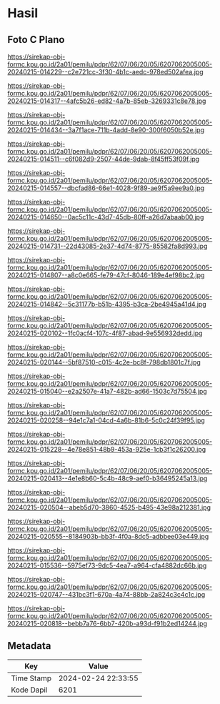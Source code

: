 # Hasil

## Foto C Plano

https://sirekap-obj-formc.kpu.go.id/2a01/pemilu/pdpr/62/07/06/20/05/6207062005005-20240215-014229--c2e721cc-3f30-4b1c-aedc-978ed502afea.jpg

https://sirekap-obj-formc.kpu.go.id/2a01/pemilu/pdpr/62/07/06/20/05/6207062005005-20240215-014317--4afc5b26-ed82-4a7b-85eb-3269331c8e78.jpg

https://sirekap-obj-formc.kpu.go.id/2a01/pemilu/pdpr/62/07/06/20/05/6207062005005-20240215-014434--3a7f1ace-711b-4add-8e90-300f6050b52e.jpg

https://sirekap-obj-formc.kpu.go.id/2a01/pemilu/pdpr/62/07/06/20/05/6207062005005-20240215-014511--c6f082d9-2507-44de-9dab-8f45ff53f09f.jpg

https://sirekap-obj-formc.kpu.go.id/2a01/pemilu/pdpr/62/07/06/20/05/6207062005005-20240215-014557--dbcfad86-66e1-4028-9f89-ae9f5a9ee9a0.jpg

https://sirekap-obj-formc.kpu.go.id/2a01/pemilu/pdpr/62/07/06/20/05/6207062005005-20240215-014650--0ac5c11c-43d7-45db-80ff-a26d7abaab00.jpg

https://sirekap-obj-formc.kpu.go.id/2a01/pemilu/pdpr/62/07/06/20/05/6207062005005-20240215-014731--22d43085-2e37-4d74-8775-85582fa8d993.jpg

https://sirekap-obj-formc.kpu.go.id/2a01/pemilu/pdpr/62/07/06/20/05/6207062005005-20240215-014807--a8c0e665-fe79-47cf-8046-189e4ef98bc2.jpg

https://sirekap-obj-formc.kpu.go.id/2a01/pemilu/pdpr/62/07/06/20/05/6207062005005-20240215-014842--5c31177b-b51b-4395-b3ca-2be4945a41d4.jpg

https://sirekap-obj-formc.kpu.go.id/2a01/pemilu/pdpr/62/07/06/20/05/6207062005005-20240215-020102--1fc0acf4-107c-4f87-abad-9e556932dedd.jpg

https://sirekap-obj-formc.kpu.go.id/2a01/pemilu/pdpr/62/07/06/20/05/6207062005005-20240215-020144--5bf87510-c015-4c2e-bc8f-798db1801c7f.jpg

https://sirekap-obj-formc.kpu.go.id/2a01/pemilu/pdpr/62/07/06/20/05/6207062005005-20240215-015040--e2a2507e-41a7-482b-ad66-1503c7d75504.jpg

https://sirekap-obj-formc.kpu.go.id/2a01/pemilu/pdpr/62/07/06/20/05/6207062005005-20240215-020258--94e1c7a1-04cd-4a6b-81b6-5c0c24f39f95.jpg

https://sirekap-obj-formc.kpu.go.id/2a01/pemilu/pdpr/62/07/06/20/05/6207062005005-20240215-015228--4e78e851-48b9-453a-925e-1cb3f1c26200.jpg

https://sirekap-obj-formc.kpu.go.id/2a01/pemilu/pdpr/62/07/06/20/05/6207062005005-20240215-020413--4e1e8b60-5c4b-48c9-aef0-b36495245a13.jpg

https://sirekap-obj-formc.kpu.go.id/2a01/pemilu/pdpr/62/07/06/20/05/6207062005005-20240215-020504--abeb5d70-3860-4525-b495-43e98a212381.jpg

https://sirekap-obj-formc.kpu.go.id/2a01/pemilu/pdpr/62/07/06/20/05/6207062005005-20240215-020555--8184903b-bb3f-4f0a-8dc5-adbbee03e449.jpg

https://sirekap-obj-formc.kpu.go.id/2a01/pemilu/pdpr/62/07/06/20/05/6207062005005-20240215-015536--5975ef73-9dc5-4ea7-a964-cfa4882dc66b.jpg

https://sirekap-obj-formc.kpu.go.id/2a01/pemilu/pdpr/62/07/06/20/05/6207062005005-20240215-020747--431bc3f1-670a-4a74-88bb-2a824c3c4c1c.jpg

https://sirekap-obj-formc.kpu.go.id/2a01/pemilu/pdpr/62/07/06/20/05/6207062005005-20240215-020818--bebb7a76-6bb7-420b-a93d-f91b2ed14244.jpg


## Metadata

| Key        | Value               |
| ---------- | ------------------- |
| Time Stamp | 2024-02-24 22:33:55 |
| Kode Dapil | 6201                |



